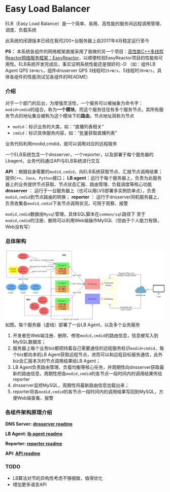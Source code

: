 # Easy Load Balancer

ELB（Easy Load Balance）是一个简单、易用、高性能的服务间远程调用管理、调度、负载系统

此系统的闭源版本已经在我司200+台服务器上自2017年4月稳定运行至今

**PS：** 本系统各组件的网络框架直接采用了我做的另一个项目：[高性能C++多线程Reactor网络服务框架：EasyReactor][1]，以顺便检验EasyReactor项目的性能和可用性。ELB系统开发完成后，事实证明系统性能还是很好的:-D （如：组件LB Agent QPS `50+W/s`，组件dnsserver QPS 3线程时`25+W/s`、5线程时`39+W/s`，具体各组件的性能测试见各组件的README）

[1]: https://github.com/LeechanX/Easy-Reactor

### 介绍

对于一个部门的后台，为增强灵活性，一个服务可以被抽象为命令字：`modid+cmdid`的组合，称为**一个模块**，而这个服务往往有多个服务节点，其所有服务节点的地址集合被称为这个模块下的**路由**，节点地址简称为节点

- `modid`：标识业务的大类，如：“直播列表相关”
- `cmdid`：标识具体服务内容，如：“批量获取直播列表”

业务代码利用modid,cmdid，就可以调用对应的远程服务

一个ELB系统包含一个dnsserver，一个reporter，以及部署于每个服务器的Lbagent，业务代码通过API与ELB系统进行交互

**API** ：根据自身需要的`modid,cmdid`，向ELB系统获取节点、汇报节点调用结果；提供`C++`、`Java`、`Python`接口；
**LB agent**：运行于每个服务器上，负责为此服务器上的业务提供节点获取、节点状态汇报、路由管理、负载调度等核心功能
**dnsserver** ： 运行于一台服务器上（也可以用LVS部署多实例防单点），负责`modid,cmdid`到节点路由的转换；
**reporter** ： 运行于dnsserver同机服务器上，负责收集各`modid,cmdid`下各节点调用状况，可用于观察、报警

`modid,cmdid`数据由`Mysql`管理，具体SQL脚本在`common/sql`路径下
至于`modid,cmdid`的注册、删除可以利用Web端操作MySQL（但由于个人能力有限，Web没有写）


### 总体架构

![arch](pictures/arch.png)
如图，每个服务器（虚线）部署了一台LB Agent，以及多个业务服务

1. 开发者在Web端注册、删除、修改`modid,cmdid`的路由信息，信息被写入到MySQL数据库；
2. 服务器上每个业务biz都把持着自己需要通信的远程服务标识`modid+cmdid`，每个biz都向本机LB Agent获取远程节点，进而可以和远程目标服务通信，此外biz会汇报本次的节点调用结果给LB Agent；
3. LB Agent负责路由管理、负载均衡等核心任务，并周期性向dnsserver获取最新的路由信息，周期性把各`modid,cmdid`的各节点一段时间内的调用结果传给reporter
4. dnsserver监控MySQL，周期性将最新路由信息加载出来；
5. reporter将各`modid,cmdid`的各节点一段时间内的调用结果写回到MySQL，方便Web端查看、报警


### 各组件架构原理介绍
**DNS Server: [dnsserver readme][2]**

[2]: https://github.com/LeechanX/Easy-Load-Balancer/blob/master/dnsserver/README.md

**LB Agent: [lb agent readme][3]**

[3]: https://github.com/LeechanX/Easy-Load-Balancer/blob/master/lbagent/README.md

**Reporter: [reporter readme][4]**

[4]: https://github.com/LeechanX/Easy-Load-Balancer/blob/master/reporter/README.md

**API: [API readme][5]**

[5]: https://github.com/LeechanX/Easy-Load-Balancer/blob/master/api/README.md

### TODO

- LB算法对节的异构性考虑不够细致，值得优化
- 增加更多语言API
